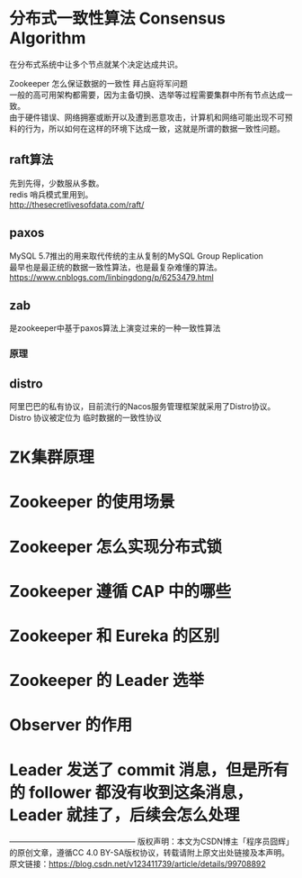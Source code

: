 
# 分布式一致性算法 Consensus Algorithm
在分布式系统中让多个节点就某个决定达成共识。

Zookeeper 怎么保证数据的一致性
拜占庭将军问题   
一般的高可用架构都需要，因为主备切换、选举等过程需要集群中所有节点达成一致。  
由于硬件错误、网络拥塞或断开以及遭到恶意攻击，计算机和网络可能出现不可预料的行为，所以如何在这样的环境下达成一致，这就是所谓的数据一致性问题。  

## raft算法
先到先得，少数服从多数。  
redis 哨兵模式里用到。  
http://thesecretlivesofdata.com/raft/

## paxos
MySQL 5.7推出的用来取代传统的主从复制的MySQL Group Replication  
最早也是最正统的数据一致性算法，也是最复杂难懂的算法。  
https://www.cnblogs.com/linbingdong/p/6253479.html


## zab
是zookeeper中基于paxos算法上演变过来的一种一致性算法   

### 原理

## distro
阿里巴巴的私有协议，目前流行的Nacos服务管理框架就采用了Distro协议。Distro 协议被定位为 临时数据的一致性协议

# ZK集群原理

# Zookeeper 的使用场景

# Zookeeper 怎么实现分布式锁





# Zookeeper 遵循 CAP 中的哪些

# Zookeeper 和 Eureka 的区别

# Zookeeper 的 Leader 选举

# Observer 的作用

# Leader 发送了 commit 消息，但是所有的 follower 都没有收到这条消息，Leader 就挂了，后续会怎么处理


————————————————
版权声明：本文为CSDN博主「程序员囧辉」的原创文章，遵循CC 4.0 BY-SA版权协议，转载请附上原文出处链接及本声明。
原文链接：https://blog.csdn.net/v123411739/article/details/99708892